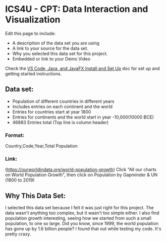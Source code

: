 
# ICS4U - CPT: Data Interaction and Visualization

Edit this page to include:
* A description of the data set you are using
* A link to your source for the data set.
* Why you selected this data set for this project.
* Embedded or link to your Demo Video


Check the [VS Code, Java, and JavaFX Install and Set Up](https://docs.google.com/document/d/1s5oTmY8A8TDZu303p_DaH6CEAcC9xL8-aNX-pAxCcps/edit?usp=sharing) doc for set up and getting started instructions.

## Data set:
* Population of different countries in different years
* Includes entries on each continent and the world
* Entries for countries start at year 1800
* Entries for continents and the world start in year -10,000(10000 BCE)
* 46883 Entries total (Top line is column header)

### Format:
Country,Code,Year,Total Population

### Link:
(https://ourworldindata.org/world-population-growth) Click "All our charts on World Population Growth", then click on Population by Gapminder & UN (1800 to 2019)

## Why This Data Set:
I selected this data set because I felt it was just right for this project. The data wasn't anything too complex, but it wasn't too simple either. I also find population growth interesting, seeing how we started from such a small population, to one so large. Did you know, since 1999, the world population has gone up by
1.6 billion people? I found that out while testing my code. It's pretty crazy.